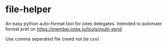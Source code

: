 # file-helper

An easy python auto-format tool for iotex delegates. Intended to automate format pref on https://member.iotex.io/tools/multi-send

Use comma seperated file (need not be csv)
